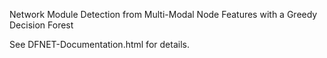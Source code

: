 Network Module Detection from Multi-Modal Node Features with a Greedy Decision Forest

See DFNET-Documentation.html for details.
